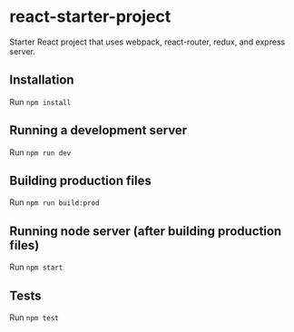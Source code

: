 # react-starter-project
Starter React project that uses webpack, react-router, redux, and express server.

## Installation
Run ```npm install```

## Running a development server
Run ```npm run dev```

## Building production files
Run ```npm run build:prod```

## Running node server (after building production files)
Run ```npm start```

## Tests
Run ```npm test```
